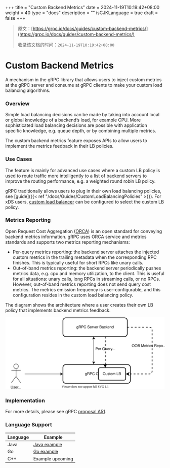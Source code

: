 +++
title = "Custom Backend Metrics"
date = 2024-11-19T10:19:42+08:00
weight = 40
type = "docs"
description = ""
isCJKLanguage = true
draft = false
+++

> 原文：[https://grpc.io/docs/guides/custom-backend-metrics/](https://grpc.io/docs/guides/custom-backend-metrics/)
>
> 收录该文档的时间：`2024-11-19T10:19:42+08:00`

# Custom Backend Metrics

A mechanism in the gRPC library that allows users to inject custom metrics at the gRPC server and consume at gRPC clients to make your custom load balancing algorithms.



### Overview

Simple load balancing decisions can be made by taking into account local or global knowledge of a backend’s load, for example CPU. More sophisticated load balancing decisions are possible with application specific knowledge, e.g. queue depth, or by combining multiple metrics.

The custom backend metrics feature exposes APIs to allow users to implement the metrics feedback in their LB policies.

### Use Cases

The feature is mainly for advanced use cases where a custom LB policy is used to route traffic more intelligently to a list of backend servers to improve the routing performance, e.g. a weighted round robin LB policy.

gRPC traditionally allows users to plug in their own load balancing policies, see [guide]({{< ref "/docs/Guides/CustomLoadBalancingPolicies" >}}). For xDS users, [custom load balancer](https://github.com/grpc/proposal/blob/master/A52-xds-custom-lb-policies.md) can be configured to select the custom LB policy.

### Metrics Reporting

Open Request Cost Aggregation ([ORCA](https://github.com/cncf/xds/blob/main/xds/data/orca/v3/orca_load_report.proto)) is an open standard for conveying backend metrics information. gRPC uses ORCA service and metrics standards and supports two metrics reporting mechanisms:

- Per-query metrics reporting: the backend server attaches the injected custom metrics in the trailing metadata when the corresponding RPC finishes. This is typically useful for short RPCs like unary calls.
- Out-of-band metrics reporting: the backend server periodically pushes metrics data, e.g. cpu and memory utilization, to the client. This is useful for all situations: unary calls, long RPCs in streaming calls, or no RPCs. However, out-of-band metrics reporting does not send query cost metrics. The metrics emission frequency is user-configurable, and this configuration resides in the custom load balancing policy.

The diagram shows the architecture where a user creates their own LB policy that implements backend metrics feedback.



![gRPC backend metrics diagram](CustomBackendMetrics_img/backend_metrics.svg)



### Implementation

For more details, please see gRPC [proposal A51](https://github.com/grpc/proposal/blob/master/A51-custom-backend-metrics.md).

### Language Support

| Language | Example                                                      |
| -------- | ------------------------------------------------------------ |
| Java     | [Java example](https://github.com/grpc/grpc-java/tree/master/examples/example-orca) |
| Go       | [Go example](https://github.com/grpc/grpc-go/tree/master/examples/features/orca) |
| C++      | Example upcoming                                             |
